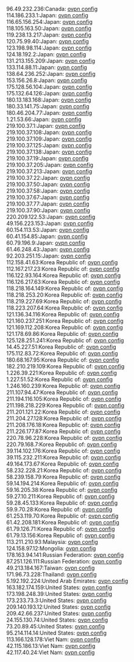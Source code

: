 96.49.232.236:Canada: [ovpn config](vpn/96_49_232_236.ovpn)  
114.186.233.1:Japan: [ovpn config](vpn/114_186_233_1.ovpn)  
116.65.156.254:Japan: [ovpn config](vpn/116_65_156_254.ovpn)  
118.105.163.50:Japan: [ovpn config](vpn/118_105_163_50.ovpn)  
119.238.13.217:Japan: [ovpn config](vpn/119_238_13_217.ovpn)  
120.75.99.40:Japan: [ovpn config](vpn/120_75_99_40.ovpn)  
123.198.98.114:Japan: [ovpn config](vpn/123_198_98_114.ovpn)  
124.18.192.2:Japan: [ovpn config](vpn/124_18_192_2.ovpn)  
131.213.155.209:Japan: [ovpn config](vpn/131_213_155_209.ovpn)  
133.114.88.11:Japan: [ovpn config](vpn/133_114_88_11.ovpn)  
138.64.236.252:Japan: [ovpn config](vpn/138_64_236_252.ovpn)  
153.156.26.8:Japan: [ovpn config](vpn/153_156_26_8.ovpn)  
175.128.56.104:Japan: [ovpn config](vpn/175_128_56_104.ovpn)  
175.132.64.126:Japan: [ovpn config](vpn/175_132_64_126.ovpn)  
180.13.183.168:Japan: [ovpn config](vpn/180_13_183_168.ovpn)  
180.33.141.75:Japan: [ovpn config](vpn/180_33_141_75.ovpn)  
180.46.204.77:Japan: [ovpn config](vpn/180_46_204_77.ovpn)  
1.21.53.66:Japan: [ovpn config](vpn/1_21_53_66.ovpn)  
219.100.37.1:Japan: [ovpn config](vpn/219_100_37_1.ovpn)  
219.100.37.108:Japan: [ovpn config](vpn/219_100_37_108.ovpn)  
219.100.37.109:Japan: [ovpn config](vpn/219_100_37_109.ovpn)  
219.100.37.125:Japan: [ovpn config](vpn/219_100_37_125.ovpn)  
219.100.37.138:Japan: [ovpn config](vpn/219_100_37_138.ovpn)  
219.100.37.19:Japan: [ovpn config](vpn/219_100_37_19.ovpn)  
219.100.37.205:Japan: [ovpn config](vpn/219_100_37_205.ovpn)  
219.100.37.213:Japan: [ovpn config](vpn/219_100_37_213.ovpn)  
219.100.37.22:Japan: [ovpn config](vpn/219_100_37_22.ovpn)  
219.100.37.50:Japan: [ovpn config](vpn/219_100_37_50.ovpn)  
219.100.37.58:Japan: [ovpn config](vpn/219_100_37_58.ovpn)  
219.100.37.67:Japan: [ovpn config](vpn/219_100_37_67.ovpn)  
219.100.37.77:Japan: [ovpn config](vpn/219_100_37_77.ovpn)  
219.100.37.90:Japan: [ovpn config](vpn/219_100_37_90.ovpn)  
220.209.122.53:Japan: [ovpn config](vpn/220_209_122_53.ovpn)  
49.156.223.153:Japan: [ovpn config](vpn/49_156_223_153.ovpn)  
60.154.113.53:Japan: [ovpn config](vpn/60_154_113_53.ovpn)  
60.41.154.85:Japan: [ovpn config](vpn/60_41_154_85.ovpn)  
60.79.196.9:Japan: [ovpn config](vpn/60_79_196_9.ovpn)  
61.46.248.43:Japan: [ovpn config](vpn/61_46_248_43.ovpn)  
92.203.251.15:Japan: [ovpn config](vpn/92_203_251_15.ovpn)  
112.158.41.63:Korea Republic of: [ovpn config](vpn/112_158_41_63.ovpn)  
112.167.217.23:Korea Republic of: [ovpn config](vpn/112_167_217_23.ovpn)  
116.122.93.164:Korea Republic of: [ovpn config](vpn/116_122_93_164.ovpn)  
116.126.217.63:Korea Republic of: [ovpn config](vpn/116_126_217_63.ovpn)  
118.218.164.149:Korea Republic of: [ovpn config](vpn/118_218_164_149.ovpn)  
118.218.253.20:Korea Republic of: [ovpn config](vpn/118_218_253_20.ovpn)  
118.219.227.69:Korea Republic of: [ovpn config](vpn/118_219_227_69.ovpn)  
118.223.207.64:Korea Republic of: [ovpn config](vpn/118_223_207_64.ovpn)  
121.136.34.116:Korea Republic of: [ovpn config](vpn/121_136_34_116.ovpn)  
121.160.237.251:Korea Republic of: [ovpn config](vpn/121_160_237_251.ovpn)  
121.169.112.208:Korea Republic of: [ovpn config](vpn/121_169_112_208.ovpn)  
121.178.69.86:Korea Republic of: [ovpn config](vpn/121_178_69_86.ovpn)  
125.128.251.241:Korea Republic of: [ovpn config](vpn/125_128_251_241.ovpn)  
14.45.227.51:Korea Republic of: [ovpn config](vpn/14_45_227_51.ovpn)  
175.112.83.72:Korea Republic of: [ovpn config](vpn/175_112_83_72.ovpn)  
180.68.167.95:Korea Republic of: [ovpn config](vpn/180_68_167_95.ovpn)  
182.210.219.109:Korea Republic of: [ovpn config](vpn/182_210_219_109.ovpn)  
1.226.39.221:Korea Republic of: [ovpn config](vpn/1_226_39_221.ovpn)  
1.227.51.52:Korea Republic of: [ovpn config](vpn/1_227_51_52.ovpn)  
1.246.160.239:Korea Republic of: [ovpn config](vpn/1_246_160_239.ovpn)  
211.107.94.47:Korea Republic of: [ovpn config](vpn/211_107_94_47.ovpn)  
211.194.116.105:Korea Republic of: [ovpn config](vpn/211_194_116_105.ovpn)  
211.198.218.229:Korea Republic of: [ovpn config](vpn/211_198_218_229.ovpn)  
211.201.121.22:Korea Republic of: [ovpn config](vpn/211_201_121_22.ovpn)  
211.204.27.128:Korea Republic of: [ovpn config](vpn/211_204_27_128.ovpn)  
211.208.176.18:Korea Republic of: [ovpn config](vpn/211_208_176_18.ovpn)  
211.226.177.87:Korea Republic of: [ovpn config](vpn/211_226_177_87.ovpn)  
220.78.96.228:Korea Republic of: [ovpn config](vpn/220_78_96_228.ovpn)  
220.79.168.7:Korea Republic of: [ovpn config](vpn/220_79_168_7.ovpn)  
39.114.102.176:Korea Republic of: [ovpn config](vpn/39_114_102_176.ovpn)  
39.115.232.211:Korea Republic of: [ovpn config](vpn/39_115_232_211.ovpn)  
49.164.173.67:Korea Republic of: [ovpn config](vpn/49_164_173_67.ovpn)  
58.232.228.21:Korea Republic of: [ovpn config](vpn/58_232_228_21.ovpn)  
58.239.158.79:Korea Republic of: [ovpn config](vpn/58_239_158_79.ovpn)  
59.14.194.214:Korea Republic of: [ovpn config](vpn/59_14_194_214.ovpn)  
59.16.205.38:Korea Republic of: [ovpn config](vpn/59_16_205_38.ovpn)  
59.27.10.211:Korea Republic of: [ovpn config](vpn/59_27_10_211.ovpn)  
59.28.45.133:Korea Republic of: [ovpn config](vpn/59_28_45_133.ovpn)  
59.9.70.28:Korea Republic of: [ovpn config](vpn/59_9_70_28.ovpn)  
61.253.119.70:Korea Republic of: [ovpn config](vpn/61_253_119_70.ovpn)  
61.42.208.181:Korea Republic of: [ovpn config](vpn/61_42_208_181.ovpn)  
61.79.126.71:Korea Republic of: [ovpn config](vpn/61_79_126_71.ovpn)  
61.79.13.156:Korea Republic of: [ovpn config](vpn/61_79_13_156.ovpn)  
113.211.210.93:Malaysia: [ovpn config](vpn/113_211_210_93.ovpn)  
124.158.97.12:Mongolia: [ovpn config](vpn/124_158_97_12.ovpn)  
178.163.94.141:Russian Federation: [ovpn config](vpn/178_163_94_141.ovpn)  
87.251.126.111:Russian Federation: [ovpn config](vpn/87_251_126_111.ovpn)  
49.213.184.167:Taiwan: [ovpn config](vpn/49_213_184_167.ovpn)  
171.96.73.228:Thailand: [ovpn config](vpn/171_96_73_228.ovpn)  
5.192.192.224:United Arab Emirates: [ovpn config](vpn/5_192_192_224.ovpn)  
163.182.174.159:United States: [ovpn config](vpn/163_182_174_159.ovpn)  
173.198.248.39:United States: [ovpn config](vpn/173_198_248_39.ovpn)  
173.233.73.3:United States: [ovpn config](vpn/173_233_73_3.ovpn)  
209.140.193.12:United States: [ovpn config](vpn/209_140_193_12.ovpn)  
209.42.66.237:United States: [ovpn config](vpn/209_42_66_237.ovpn)  
24.155.130.74:United States: [ovpn config](vpn/24_155_130_74.ovpn)  
73.20.89.45:United States: [ovpn config](vpn/73_20_89_45.ovpn)  
95.214.114.14:United States: [ovpn config](vpn/95_214_114_14.ovpn)  
113.166.128.178:Viet Nam: [ovpn config](vpn/113_166_128_178.ovpn)  
42.115.186.13:Viet Nam: [ovpn config](vpn/42_115_186_13.ovpn)  
42.117.40.24:Viet Nam: [ovpn config](vpn/42_117_40_24.ovpn)  
